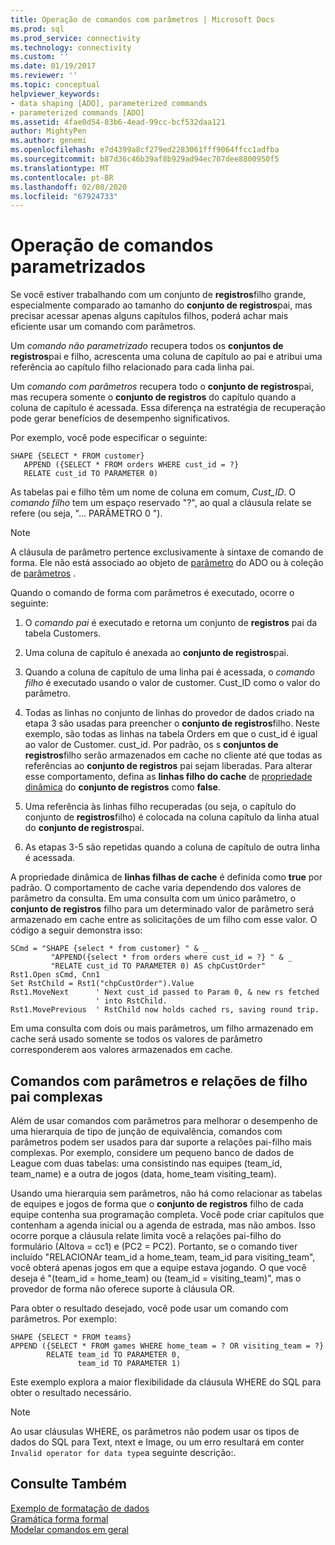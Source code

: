 ```yaml
---
title: Operação de comandos com parâmetros | Microsoft Docs
ms.prod: sql
ms.prod_service: connectivity
ms.technology: connectivity
ms.custom: ''
ms.date: 01/19/2017
ms.reviewer: ''
ms.topic: conceptual
helpviewer_keywords:
- data shaping [ADO], parameterized commands
- parameterized commands [ADO]
ms.assetid: 4fae0d54-83b6-4ead-99cc-bcf532daa121
author: MightyPen
ms.author: genemi
ms.openlocfilehash: e7d4399a8cf279ed2283061fff9064ffcc1adfba
ms.sourcegitcommit: b87d36c46b39af8b929ad94ec707dee8800950f5
ms.translationtype: MT
ms.contentlocale: pt-BR
ms.lasthandoff: 02/08/2020
ms.locfileid: "67924733"
---
```

# <a name="operation-of-parameterized-commands"></a>Operação de comandos parametrizados
Se você estiver trabalhando com um conjunto de **registros**filho grande, especialmente comparado ao tamanho do **conjunto de registros**pai, mas precisar acessar apenas alguns capítulos filhos, poderá achar mais eficiente usar um comando com parâmetros.  
  
 Um *comando não parametrizado* recupera todos os **conjuntos de registros**pai e filho, acrescenta uma coluna de capítulo ao pai e atribui uma referência ao capítulo filho relacionado para cada linha pai.  
  
 Um *comando com parâmetros* recupera todo o **conjunto de registros**pai, mas recupera somente o **conjunto de registros** do capítulo quando a coluna de capítulo é acessada. Essa diferença na estratégia de recuperação pode gerar benefícios de desempenho significativos.  
  
 Por exemplo, você pode especificar o seguinte:  
  
```  
SHAPE {SELECT * FROM customer}   
   APPEND ({SELECT * FROM orders WHERE cust_id = ?}   
   RELATE cust_id TO PARAMETER 0)  
```  
  
 As tabelas pai e filho têm um nome de coluna em comum, *Cust_ID*. O *comando filho* tem um espaço reservado "?", ao qual a cláusula relate se refere (ou seja, "... PARÂMETRO 0 ").  
  
> [!NOTE]
>  A cláusula de parâmetro pertence exclusivamente à sintaxe de comando de forma. Ele não está associado ao objeto de [parâmetro](../../../ado/reference/ado-api/parameter-object.md) do ADO ou à coleção de [parâmetros](../../../ado/reference/ado-api/parameters-collection-ado.md) .  
  
 Quando o comando de forma com parâmetros é executado, ocorre o seguinte:  
  
1.  O *comando pai* é executado e retorna um conjunto de **registros** pai da tabela Customers.  
  
2.  Uma coluna de capítulo é anexada ao **conjunto de registros**pai.  
  
3.  Quando a coluna de capítulo de uma linha pai é acessada, o *comando filho* é executado usando o valor de customer. Cust_ID como o valor do parâmetro.  
  
4.  Todas as linhas no conjunto de linhas do provedor de dados criado na etapa 3 são usadas para preencher o **conjunto de registros**filho. Neste exemplo, são todas as linhas na tabela Orders em que o cust_id é igual ao valor de Customer. cust_id. Por padrão, os s **conjuntos de registros**filho serão armazenados em cache no cliente até que todas as referências ao **conjunto de registros** pai sejam liberadas. Para alterar esse comportamento, defina as **linhas filho do cache** de [propriedade dinâmica](../../../ado/reference/ado-api/ado-dynamic-property-index.md) do **conjunto de registros** como **false**.  
  
5.  Uma referência às linhas filho recuperadas (ou seja, o capítulo do conjunto de **registros**filho) é colocada na coluna capítulo da linha atual do **conjunto de registros**pai.  
  
6.  As etapas 3-5 são repetidas quando a coluna de capítulo de outra linha é acessada.  
  
 A propriedade dinâmica de **linhas filhas de cache** é definida como **true** por padrão. O comportamento de cache varia dependendo dos valores de parâmetro da consulta. Em uma consulta com um único parâmetro, o **conjunto de registros** filho para um determinado valor de parâmetro será armazenado em cache entre as solicitações de um filho com esse valor. O código a seguir demonstra isso:  
  
```  
SCmd = "SHAPE {select * from customer} " & _  
         "APPEND({select * from orders where cust_id = ?} " & _  
         "RELATE cust_id TO PARAMETER 0) AS chpCustOrder"  
Rst1.Open sCmd, Cnn1  
Set RstChild = Rst1("chpCustOrder").Value  
Rst1.MoveNext      ' Next cust_id passed to Param 0, & new rs fetched   
                   ' into RstChild.  
Rst1.MovePrevious  ' RstChild now holds cached rs, saving round trip.  
```  
  
 Em uma consulta com dois ou mais parâmetros, um filho armazenado em cache será usado somente se todos os valores de parâmetro corresponderem aos valores armazenados em cache.  
  
## <a name="parameterized-commands-and-complex-parent-child-relations"></a>Comandos com parâmetros e relações de filho pai complexas  
 Além de usar comandos com parâmetros para melhorar o desempenho de uma hierarquia de tipo de junção de equivalência, comandos com parâmetros podem ser usados para dar suporte a relações pai-filho mais complexas. Por exemplo, considere um pequeno banco de dados de League com duas tabelas: uma consistindo nas equipes (team_id, team_name) e a outra de jogos (data, home_team visiting_team).  
  
 Usando uma hierarquia sem parâmetros, não há como relacionar as tabelas de equipes e jogos de forma que o **conjunto de registros** filho de cada equipe contenha sua programação completa. Você pode criar capítulos que contenham a agenda inicial ou a agenda de estrada, mas não ambos. Isso ocorre porque a cláusula relate limita você a relações pai-filho do formulário (Altova = cc1) e (PC2 = PC2). Portanto, se o comando tiver incluído "RELACIONAr team_id a home_team, team_id para visiting_team", você obterá apenas jogos em que a equipe estava jogando. O que você deseja é "(team_id = home_team) ou (team_id = visiting_team)", mas o provedor de forma não oferece suporte à cláusula OR.  
  
 Para obter o resultado desejado, você pode usar um comando com parâmetros. Por exemplo:  
  
```  
SHAPE {SELECT * FROM teams}   
APPEND ({SELECT * FROM games WHERE home_team = ? OR visiting_team = ?}   
        RELATE team_id TO PARAMETER 0,   
               team_id TO PARAMETER 1)   
```  
  
 Este exemplo explora a maior flexibilidade da cláusula WHERE do SQL para obter o resultado necessário.  
  
> [!NOTE]
>  Ao usar cláusulas WHERE, os parâmetros não podem usar os tipos de dados do SQL para Text, ntext e Image, ou um erro resultará em conter `Invalid operator for data type`a seguinte descrição:.  
  
## <a name="see-also"></a>Consulte Também  
 [Exemplo de formatação de dados](../../../ado/guide/data/data-shaping-example.md)   
 [Gramática forma formal](../../../ado/guide/data/formal-shape-grammar.md)   
 [Modelar comandos em geral](../../../ado/guide/data/shape-commands-in-general.md)
